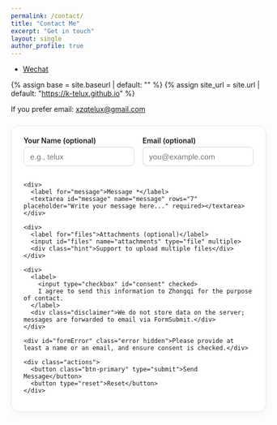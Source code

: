 ```yaml
---
permalink: /contact/
title: "Contact Me"
excerpt: "Get in touch"
layout: single
author_profile: true
---
```


- [Wechat](../images/wechat.jpg)

{% assign base = site.baseurl | default: "" %}
{% assign site_url = site.url | default: "https://k-telux.github.io" %}

<style>
  form.contact-card {
    max-width: 720px; margin: 1.5rem auto; padding: 1.25rem 1.5rem;
    border: 1px solid #e5e7eb; border-radius: 1rem;
    box-shadow: 0 4px 14px rgba(0,0,0,0.04); background: #fff;
  }
  .contact-grid { display: grid; gap: 1rem; }
  .inline-two { display: grid; gap: 1rem; grid-template-columns: 1fr 1fr; }
  label { font-weight: 600; margin-bottom: 0.25rem; display:block; }
  input[type="text"], input[type="email"], textarea {
    width: 100%; border: 1px solid #d1d5db; border-radius: 0.5rem;
    padding: 0.6rem 0.75rem; font-size: 0.95rem;
  }
  input[type="file"] { width: 100%; }
  .hint { color: #6b7280; font-size: 0.85rem; margin-top: 0.25rem; }
  .actions { display:flex; gap:0.75rem; align-items:center; margin-top: 0.5rem; }
  button[type="submit"] { border: none; padding: 0.65rem 1.1rem; border-radius: 0.75rem; cursor: pointer; }
  .btn-primary { background: #111827; color: #fff; } .btn-primary:hover { opacity: .9; }
  .disclaimer { color:#6b7280; font-size:0.85rem; margin-top:0.25rem; }
  .hidden { display:none !important; }
  .error { color: #b91c1c; font-size: 0.9rem; margin-top: 0.25rem; }

  /* toast */
  .toast{
    position: fixed; right: 1rem; bottom: 1.25rem; background: #10b981; color:#fff;
    padding:.65rem 1rem; border-radius:.75rem; box-shadow:0 8px 24px rgba(16,185,129,.35);
    font-size:.95rem; opacity:0; transform: translateY(10px);
    transition: opacity .25s ease, transform .25s ease; z-index:9999; pointer-events:none;
  }
  .toast.show{ opacity:1; transform: translateY(0); }
  .toast.fade-out{ opacity:0; transform: translateY(6px); transition: opacity .6s ease, transform .6s ease; }
</style>

<p>If you prefer email: <a href="mailto:xzqtelux@gmail.com">xzqtelux@gmail.com</a></p>

<form
  class="contact-card"
  id="contactForm"
  action="https://formsubmit.co/afac8593c9c18a504deded6135c1b48f"
  method="POST"
  enctype="multipart/form-data"
  autocomplete="on"
  target="_self"
>
  <!-- FormSubmit 配置 -->
  <input type="hidden" name="_subject"  value="New message from your website contact page">
  <input type="hidden" name="_template" value="table">
  <!-- 提交成功后重定向到 /contact/?sent=1（务必是绝对 URL） -->
  <input type="hidden" name="_next"     value="{{ site_url }}{{ base }}/contact/?sent=1">
  <input type="hidden" name="_captcha"  value="false">
  <input type="text"   name="_honey" class="hidden" tabindex="-1" autocomplete="off">

  <div class="contact-grid">
    <div class="inline-two">
      <div>
        <label for="name">Your Name (optional)</label>
        <input type="text" id="name" name="name" placeholder="e.g., telux">
      </div>
      <div>
        <label for="email">Email (optional)</label>
        <input type="email" id="email" name="email" placeholder="you@example.com">
      </div>
    </div>

    <div>
      <label for="message">Message *</label>
      <textarea id="message" name="message" rows="7" placeholder="Write your message here..." required></textarea>
    </div>

    <div>
      <label for="files">Attachments (optional)</label>
      <input id="files" name="attachments" type="file" multiple>
      <div class="hint">Support to upload multiple files</div>
    </div>

    <div>
      <label>
        <input type="checkbox" id="consent" checked>
        I agree to send this information to Zhongqi for the purpose of contact.
      </label>
      <div class="disclaimer">We do not store data on the server; messages are forwarded to email via FormSubmit.</div>
    </div>

    <div id="formError" class="error hidden">Please provide at least a name or an email, and ensure consent is checked.</div>

    <div class="actions">
      <button class="btn-primary" type="submit">Send Message</button>
      <button type="reset">Reset</button>
    </div>
  </div>
</form>

<div id="toast" class="toast" role="status" aria-live="polite">Submitted Successfully</div>

<script>
  window.__CONTACT__ = {
    base: "{{ base }}",
    next: "{{ site_url }}{{ base }}/contact/?sent=1"
  };
</script>
<script src="{{ base }}/assets/js/contact.js"></script>
